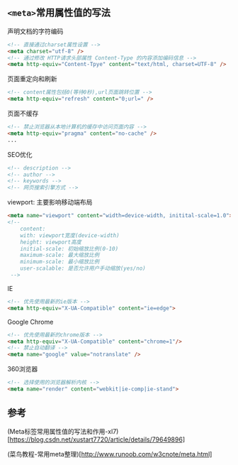## `<meta>`常用属性值的写法

声明文档的字符编码

```html
<!-- 直接通过charset属性设置 -->
<meta charset="utf-8" />
<!-- 通过修改 HTTP请求头部属性 Content-Type 的内容添加编码信息 -->
<meta http-equiv="Content-Tpye" content="text/html, charset=UTF-8" />
```

页面重定向和刷新

```html
<!-- content属性包括0(等待0秒),url页面跳转位置 -->
<meta http-equiv="refresh" content="0;url=" />
```

页面不缓存

```html
<!-- 禁止浏览器从本地计算机的缓存中访问页面内容 -->
<meta http-equiv="pragma" content="no-cache" />
...
```

SEO优化
```html
<!-- description -->
<!-- author -->
<!-- keywords -->
<!-- 网页搜索引擎方式 -->
```

viewport: 主要影响移动端布局

```html
<meta name="viewport" content="width=device-width, initital-scale=1.0">
<!-- 
    content:
    with: viewport宽度(device-width)
    height: viewport高度
    initial-scale: 初始缩放比例(0-10)
    maximum-scale: 最大缩放比例
    minimum-scale: 最小缩放比例
    user-scalable: 是否允许用户手动缩放(yes/no)
 -->
 ```

 IE

 ```html
 <!-- 优先使用最新的ie版本 -->
 <meta http-equiv="X-UA-Compatible" content="ie=edge">
 ```

 Google Chrome
 
 ```html
 <!-- 优先使用最新的chrome版本 -->
 <meta http-equiv="X-UA-Compatible" content="chrome=1"/>
 <!-- 禁止自动翻译 -->
 <meta name="google" value="notranslate" />
 ```

 360浏览器
 ```html
 <!-- 选择使用的浏览器解析内核 -->
 <meta name="render" content="webkit|ie-comp|ie-stand">
 ```

 ## 参考

(Meta标签常用属性值的写法和作用-xl7)[https://blog.csdn.net/xustart7720/article/details/79649896]

(菜鸟教程-常用meta整理)[http://www.runoob.com/w3cnote/meta.html]
